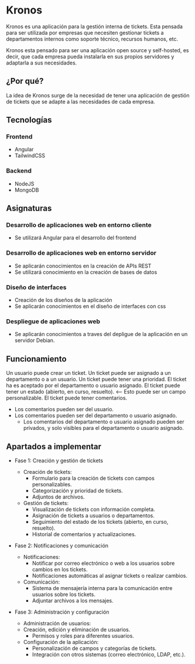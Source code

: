# Kronos

Kronos es una aplicación para la gestión interna de tickets. Esta pensada para ser utilizada por empresas que necesiten gestionar tickets a departamentos internos como soporte técnico, recursos humanos, etc.

Kronos esta pensado para ser una aplicación open source y self-hosted, es decir, que cada empresa pueda instalarla en sus propios servidores y adaptarla a sus necesidades.

## ¿Por qué?

La idea de Kronos surge de la necesidad de tener una aplicación de gestión de tickets que se adapte a las necesidades de cada empresa.

## Tecnologías

### Frontend
- Angular
- TailwindCSS

### Backend
- NodeJS
- MongoDB

## Asignaturas

### Desarrollo de aplicaciones web en entorno cliente
- Se utilizará Angular para el desarrollo del frontend

### Desarrollo de aplicaciones web en entorno servidor
- Se aplicarán conocimientos en la creación de APIs REST
- Se utilizará conocimiento en la creación de bases de datos

### Diseño de interfaces
- Creación de los diseños de la aplicación
- Se aplicarán conocimientos en el diseño de interfaces con css

### Despliegue de aplicaciones web
- Se aplicarán conocimientos a traves del depligue de la aplicación en un servidor Debian.

## Funcionamiento

Un usuario puede crear un ticket.
Un ticket puede ser asignado a un departamento o a un usuario.
Un ticket puede tener una prioridad.
El ticket ha es aceptado por el departamento o usuario asignado.
El ticket puede tener un estado (abierto, en curso, resuelto). <-- Esto puede ser un campo personalizable.
El ticket puede tener comentarios.
  - Los comentarios pueden ser del usuario.
  - Los comentarios pueden ser del departamento o usuario asignado.
    - Los comentarios del departamento o usuario asignado pueden ser privados, y solo visibles para el departamento o usuario asignado.

## Apartados a implementar

- Fase 1: Creación y gestión de tickets

  - Creación de tickets:
      - Formulario para la creación de tickets con campos personalizables.
      - Categorización y prioridad de tickets.
      - Adjuntos de archivos.
  - Gestión de tickets:
      - Visualización de tickets con información completa.
      - Asignación de tickets a usuarios o departamentos.
      - Seguimiento del estado de los tickets (abierto, en curso, resuelto).
      - Historial de comentarios y actualizaciones.

- Fase 2: Notificaciones y comunicación

  - Notificaciones:
    - Notificar por correo electrónico o web a los usuarios sobre cambios en los tickets.
    - Notificaciones automáticas al asignar tickets o realizar cambios.
  - Comunicación:
    - Sistema de mensajería interna para la comunicación entre usuarios sobre los tickets.
    - Adjuntar archivos a los mensajes.

- Fase 3: Administración y configuración

  -  Administración de usuarios:
    - Creación, edición y eliminación de usuarios.
      -  Permisos y roles para diferentes usuarios.
  - Configuración de la aplicación:
    - Personalización de campos y categorías de tickets.
    - Integración con otros sistemas (correo electrónico, LDAP, etc.).
